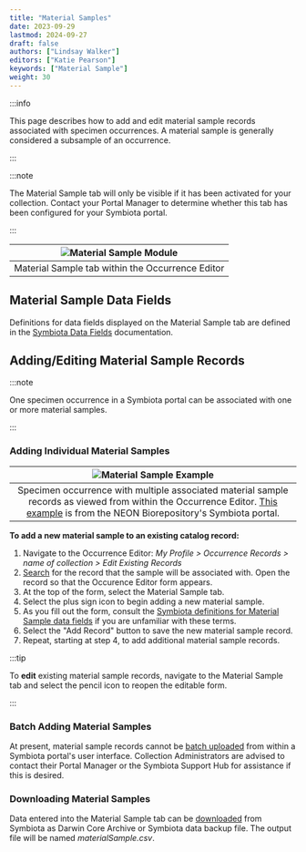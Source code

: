 ```yaml
---
title: "Material Samples"
date: 2023-09-29
lastmod: 2024-09-27
draft: false
authors: ["Lindsay Walker"]
editors: ["Katie Pearson"]
keywords: ["Material Sample"]
weight: 30
---
```


:::info

This page describes how to add and edit material sample records associated with specimen occurrences. A material sample is generally considered a subsample of an occurrence.

:::

:::note

The Material Sample tab will only be visible if it has been activated for your collection. Contact your Portal Manager to determine whether this tab has been configured for your Symbiota portal.

:::

| ![Material Sample Module](/img/materialsampleblank.png) |
| :-----------------------------------------------------: |
|    Material Sample tab within the Occurrence Editor     |

## Material Sample Data Fields

Definitions for data fields displayed on the Material Sample tab are defined in the [Symbiota Data Fields](/docs/Editor_Guide/Editing_Searching_Records/symbiota_data_fields#material-sample-fields) documentation.

## Adding/Editing Material Sample Records

:::note

One specimen occurrence in a Symbiota portal can be associated with one or more material samples.

:::

### Adding Individual Material Samples

|                                                                                                        ![Material Sample Example](/img/materialsampleeditor.png)                                                                                                         |
| :----------------------------------------------------------------------------------------------------------------------------------------------------------------------------------------------------------------------------------------------------------------------: |
| Specimen occurrence with multiple associated material sample records as viewed from within the Occurrence Editor. [This example](https://biorepo.neonscience.org/portal/collections/individual/index.php?occid=277316) is from the NEON Biorepository's Symbiota portal. |

**To add a new material sample to an existing catalog record:**

1. Navigate to the Occurrence Editor: _My Profile > Occurrence Records > name of collection > Edit Existing Records_
2. [Search](/docs/Editor_Guide/Editing_Searching_Records) for the record that the sample will be associated with. Open the record so that the Occurence Editor form appears.
3. At the top of the form, select the Material Sample tab.
4. Select the plus sign icon to begin adding a new material sample.
5. As you fill out the form, consult the [Symbiota definitions for Material Sample data fields](/docs/Editor_Guide/Editing_Searching_Records/symbiota_data_fields#material-sample-fields) if you are unfamiliar with these terms.
6. Select the "Add Record" button to save the new material sample record.
7. Repeat, starting at step 4, to add additional material sample records.

:::tip

To **edit** existing material sample records, navigate to the Material Sample tab and select the pencil icon to reopen the editable form.

:::

### Batch Adding Material Samples

At present, material sample records cannot be [batch uploaded](/docs/Collection_Manager_Guide/Importing_Uploading) from within a Symbiota portal's user interface. Collection Administrators are advised to contact their Portal Manager or the Symbiota Support Hub for assistance if this is desired.

### Downloading Material Samples

Data entered into the Material Sample tab can be [downloaded](/docs/Editor_Guide/Downloading_Data/downloading_darwin_core_archive) from Symbiota as Darwin Core Archive or Symbiota data backup file. The output file will be named _materialSample.csv_.
